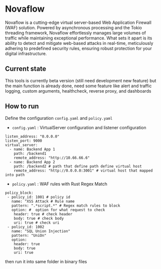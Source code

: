 
# Novaflow

Novaflow is a cutting-edge virtual server-based Web Application Firewall (WAF) solution. Powered by asynchronous processing and the Tokio threading framework, Novaflow effortlessly manages large volumes of traffic while maintaining exceptional performance. What sets it apart is its ability to detect and mitigate web-based attacks in real-time, meticulously adhering to predefined security rules, ensuring robust protection for your digital infrastructure.

## Current state
This tools is currently beta version (still need development new feature) but the main function is already done, need some feature like alert and traffic logging, custom arguments, healthcheck, reverse proxy, and dashboards

## How to run
Define the configuration `config.yaml` and `policy.yaml`
- `config.yaml` : VirtualServer configuration and listener configuration
```
listen_address: "0.0.0.0"
listen_port: 9000
virtual_server:
  - name: Backend App 1
    path: /backend1
    remote_address: "http://10.66.66.6"
  - name: Backend App 2
    path: /backend2 # path that define path define virtual host
    remote_address: "http://0.0.0.0:3001" # virtual host that mapped into path
```
- `policy.yaml` : WAF rules with Rust Regex Match
```
policy_block:
 - policy_id: 1001 # policy id
   name: "XSS Attack # Rule name
   pattern: ".*script.*" # Regex match rules to block
   option: #  option for what request to check
    header: true # check header
    body: true # check body
    uri: true # check uri
 - policy_id: 1002
   name: "SQL Union Injection"
   pattern: "UniOn"
   option:
    header: true
    body: true
    uri: true

```
then run it into same folder in binary files 

